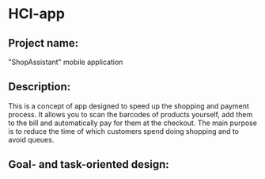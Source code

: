 # HCI-app

## Project name: 
"ShopAssistant" mobile application

## Description: 
This is a concept of app designed to speed up the shopping and payment process. It allows you to scan the barcodes of products yourself, add them to the bill and automatically pay for them at the checkout.
The main purpose is to reduce the time of which customers spend doing shopping and to avoid queues.

## Goal- and task-oriented design:

